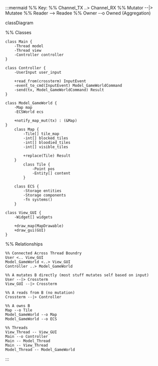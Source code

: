 :::mermaid
%% Key:
%% Channel_TX ..> Channel_RX
%% Mutator --|> Mutatee
%% Reader --> Readee
%% Owner --o Owned (Aggregation)



classDiagram

%% Classes

    class Main {
        -Thread model
        -Thread view
        -Controller controller
    }

    class Controller {
        -UserInput user_input

        +read_from(crossterm) InputEvent
        -event_to_cmd(InputEvent) Model_GameWorldCommand
        -send(tx, Model_GameWorldCommand) Result
    }

    class Model_GameWorld {
        -Map map
        -ECSWorld ecs
        
        +notify_map_mut(tx) : (&Map)
    }
        class Map {
            -Tile[] tile_map
            -int[] blocked_tiles
            -int[] bloodied_tiles
            -int[] visible_tiles

            +replace(Tile) Result
        }
            class Tile {
                -Point pos
                -Entity[] content
            }

        class ECS {
            -Storage entities
            -Storage components
            -fn systems()
        }

    class View_GUI {
        -Widget[] widgets

        +draw_map(MapDrawable)
        +draw_gui(GUI)
    }


%% Relationships


    %% Connected Across Thread Boundry
    User <.. View_GUI
    Model_GameWorld <..> View_GUI
    Controller ..> Model_GameWorld

    %% A mutates B directly (most stuff mutates self based on input)
    User --|> Crossterm
    View_GUI --|> Crossterm

    %% A reads from B (no mutation)
    Crossterm --|> Controller

    %% A owns B
    Map --o Tile
    Model_GameWorld --o Map
    Model_GameWorld --o ECS

    %% Threads
    View_Thread -- View_GUI
    Main --o Controller
    Main -- Model_Thread
    Main -- View_Thread
    Model_Thread -- Model_GameWorld
:::